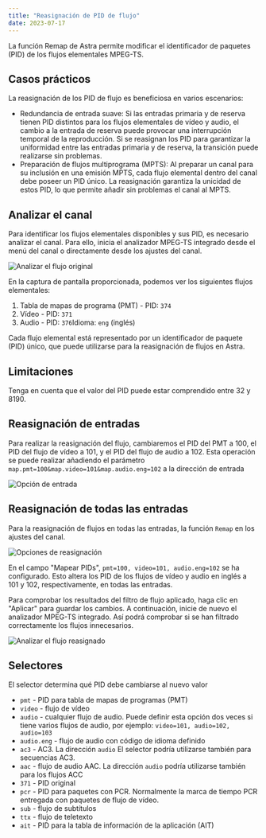 ```yaml
---
title: "Reasignación de PID de flujo"
date: 2023-07-17
---
```


La función Remap de Astra permite modificar el identificador de paquetes (PID) de los flujos elementales MPEG-TS.

## Casos prácticos[](https://help.cesbo.com/astra/processing/mpegts/remap#use-cases)

La reasignación de los PID de flujo es beneficiosa en varios escenarios:

- Redundancia de entrada suave: Si las entradas primaria y de reserva tienen PID distintos para los flujos elementales de vídeo y audio, el cambio a la entrada de reserva puede provocar una interrupción temporal de la reproducción. Si se reasignan los PID para garantizar la uniformidad entre las entradas primaria y de reserva, la transición puede realizarse sin problemas.
- Preparación de flujos multiprograma (MPTS): Al preparar un canal para su inclusión en una emisión MPTS, cada flujo elemental dentro del canal debe poseer un PID único. La reasignación garantiza la unicidad de estos PID, lo que permite añadir sin problemas el canal al MPTS.

## Analizar el canal[](https://help.cesbo.com/astra/processing/mpegts/remap#analyze-channel)

Para identificar los flujos elementales disponibles y sus PID, es necesario analizar el canal. Para ello, inicia el analizador MPEG-TS integrado desde el menú del canal o directamente desde los ajustes del canal.

![Analizar el flujo original](https://cdn.cesbo.com/help/astra/processing/utilities/remap/analyze-original.png)

En la captura de pantalla proporcionada, podemos ver los siguientes flujos elementales:

1. Tabla de mapas de programa (PMT) - PID: `374`
2. Vídeo - PID: `371`
3. Audio - PID: `376`Idioma: `eng` (inglés)

Cada flujo elemental está representado por un identificador de paquete (PID) único, que puede utilizarse para la reasignación de flujos en Astra.

## Limitaciones[](https://help.cesbo.com/astra/processing/mpegts/remap#limitations)

Tenga en cuenta que el valor del PID puede estar comprendido entre 32 y 8190.

## Reasignación de entradas[](https://help.cesbo.com/astra/processing/mpegts/remap#input-remapping)

Para realizar la reasignación del flujo, cambiaremos el PID del PMT a 100, el PID del flujo de vídeo a 101, y el PID del flujo de audio a 102. Esta operación se puede realizar añadiendo el parámetro `map.pmt=100&map.video=101&map.audio.eng=102` a la dirección de entrada

![Opción de entrada](https://cdn.cesbo.com/help/astra/processing/utilities/remap/input-options.png)

## Reasignación de todas las entradas[](https://help.cesbo.com/astra/processing/mpegts/remap#remapping-for-all-inputs)

Para la reasignación de flujos en todas las entradas, la función `Remap` en los ajustes del canal.

![Opciones de reasignación](https://cdn.cesbo.com/help/astra/processing/utilities/remap/remap-options.png)

En el campo "Mapear PIDs", `pmt=100, video=101, audio.eng=102` se ha configurado. Esto altera los PID de los flujos de vídeo y audio en inglés a 101 y 102, respectivamente, en todas las entradas.

Para comprobar los resultados del filtro de flujo aplicado, haga clic en "Aplicar" para guardar los cambios. A continuación, inicie de nuevo el analizador MPEG-TS integrado. Así podrá comprobar si se han filtrado correctamente los flujos innecesarios.

![Analizar el flujo reasignado](https://cdn.cesbo.com/help/astra/processing/utilities/remap/analyze-remapped.png)

## Selectores[](https://help.cesbo.com/astra/processing/mpegts/remap#selectors)

El selector determina qué PID debe cambiarse al nuevo valor

- `pmt` - PID para tabla de mapas de programas (PMT)
- `video` - flujo de vídeo
- `audio` - cualquier flujo de audio. Puede definir esta opción dos veces si tiene varios flujos de audio, por ejemplo: `video=101, audio=102, audio=103`
- `audio.eng` - flujo de audio con código de idioma definido
- `ac3` - AC3. La dirección `audio` El selector podría utilizarse también para secuencias AC3.
- `aac` - flujo de audio AAC. La dirección `audio` podría utilizarse también para los flujos ACC
- `371` - PID original
- `pcr` - PID para paquetes con PCR. Normalmente la marca de tiempo PCR entregada con paquetes de flujo de vídeo.
- `sub` - flujo de subtítulos
- `ttx` - flujo de teletexto
- `ait` - PID para la tabla de información de la aplicación (AIT)
